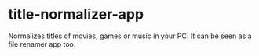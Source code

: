 # title-normalizer-app
Normalizes titles of movies, games or music in your PC. It can be seen as a file renamer app too.
